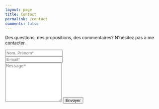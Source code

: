 ```yaml
---
layout: page
title: Contact
permalink: /contact
comments: false
---
```


<form action="https://formspree.io/f/xjvjpjny" method="POST">    
<p class="mb-4">Des questions, des propositions, des commentaires? N'hésitez pas à me contacter. </p>
<div class="form-group row">
<div class="col-md-6">
<input class="form-control" type="text" name="name" placeholder="Nom, Prénom*" required>
</div>
<div class="col-md-6">
<input class="form-control" type="email" name="_replyto" placeholder="E-mail*" required>
</div>
</div>
<textarea rows="8" class="form-control mb-3" name="message" placeholder="Message*" required></textarea>    
<input class="btn btn-dark" type="submit" value="Envoyer">
</form>